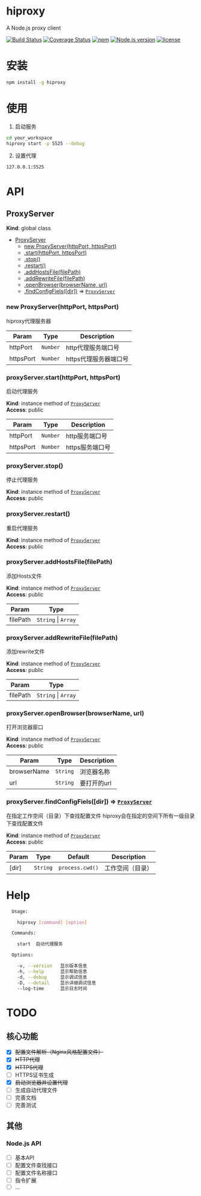 # hiproxy
A Node.js proxy client

[![Build Status](https://travis-ci.org/zdying/hiproxy.svg?branch=master)](https://travis-ci.org/zdying/hiproxy)
[![Coverage Status](https://coveralls.io/repos/github/zdying/hiproxy/badge.svg?branch=master)](https://coveralls.io/github/zdying/hiproxy?branch=master)
[![npm](https://img.shields.io/npm/v/hiproxy.svg)](https://www.npmjs.com/package/hiproxy)
[![Node.js version](https://img.shields.io/badge/node-%3E%3D0.12.7-orange.svg)](https://nodejs.org/)
[![license](https://img.shields.io/badge/license-MIT-green.svg)](https://github.com/zdying/hiproxy/blob/master/LICENSE)

# 安装

```bash
npm install -g hiproxy
```

# 使用

1. 启动服务
```bash
cd your_workspace
hiproxy start -p 5525 --debug
```

2. 设置代理

```bash
127.0.0.1:5525
```

# API

<a name="ProxyServer"></a>

## ProxyServer
**Kind**: global class  

* [ProxyServer](#ProxyServer)
    * [new ProxyServer(httpPort, httpsPort)](#new_ProxyServer_new)
    * [.start(httpPort, httpsPort)](#ProxyServer+start)
    * [.stop()](#ProxyServer+stop)
    * [.restart()](#ProxyServer+restart)
    * [.addHostsFile(filePath)](#ProxyServer+addHostsFile)
    * [.addRewriteFile(filePath)](#ProxyServer+addRewriteFile)
    * [.openBrowser(browserName, url)](#ProxyServer+openBrowser)
    * [.findConfigFiels([dir])](#ProxyServer+findConfigFiels) ⇒ <code>[ProxyServer](#ProxyServer)</code>

<a name="new_ProxyServer_new"></a>

### new ProxyServer(httpPort, httpsPort)
hiproxy代理服务器


| Param | Type | Description |
| --- | --- | --- |
| httpPort | <code>Number</code> | http代理服务端口号 |
| httpsPort | <code>Number</code> | https代理服务器端口号 |

<a name="ProxyServer+start"></a>

### proxyServer.start(httpPort, httpsPort)
启动代理服务

**Kind**: instance method of <code>[ProxyServer](#ProxyServer)</code>  
**Access**: public  

| Param | Type | Description |
| --- | --- | --- |
| httpPort | <code>Number</code> | http服务端口号 |
| httpsPort | <code>Number</code> | https服务端口号 |

<a name="ProxyServer+stop"></a>

### proxyServer.stop()
停止代理服务

**Kind**: instance method of <code>[ProxyServer](#ProxyServer)</code>  
**Access**: public  
<a name="ProxyServer+restart"></a>

### proxyServer.restart()
重启代理服务

**Kind**: instance method of <code>[ProxyServer](#ProxyServer)</code>  
**Access**: public  
<a name="ProxyServer+addHostsFile"></a>

### proxyServer.addHostsFile(filePath)
添加Hosts文件

**Kind**: instance method of <code>[ProxyServer](#ProxyServer)</code>  
**Access**: public  

| Param | Type |
| --- | --- |
| filePath | <code>String</code> \| <code>Array</code> | 

<a name="ProxyServer+addRewriteFile"></a>

### proxyServer.addRewriteFile(filePath)
添加rewrite文件

**Kind**: instance method of <code>[ProxyServer](#ProxyServer)</code>  
**Access**: public  

| Param | Type |
| --- | --- |
| filePath | <code>String</code> \| <code>Array</code> | 

<a name="ProxyServer+openBrowser"></a>

### proxyServer.openBrowser(browserName, url)
打开浏览器窗口

**Kind**: instance method of <code>[ProxyServer](#ProxyServer)</code>  
**Access**: public  

| Param | Type | Description |
| --- | --- | --- |
| browserName | <code>String</code> | 浏览器名称 |
| url | <code>String</code> | 要打开的url |

<a name="ProxyServer+findConfigFiels"></a>

### proxyServer.findConfigFiels([dir]) ⇒ <code>[ProxyServer](#ProxyServer)</code>
在指定工作空间（目录）下查找配置文件
hiproxy会在指定的空间下所有一级目录下查找配置文件

**Kind**: instance method of <code>[ProxyServer](#ProxyServer)</code>  
**Access**: public  

| Param | Type | Default | Description |
| --- | --- | --- | --- |
| [dir] | <code>String</code> | <code>process.cwd()</code> | 工作空间（目录） |

# Help

```bash
  Usage:

    hiproxy [command] [option]

  Commands:

    start  启动代理服务

  Options:

    -v, --version   显示版本信息
    -h, --help      显示帮助信息
    -d, --debug     显示调试信息
    -D, --detail    显示详细调试信息
    --log-time      显示日志时间
```

# TODO

## 核心功能

- [x] ~~配置文件解析（Nginx风格配置文件）~~
- [x] ~~HTTP代理~~
- [x] ~~HTTPS代理~~
- [ ] HTTPS证书生成
- [x] ~~启动浏览器并设置代理~~
- [ ] 生成自动代理文件
- [ ] 完善文档
- [ ] 完善测试

## 其他

### Node.js API

- [ ] 基本API
- [ ] 配置文件查找接口
- [ ] 配置文件名称接口
- [ ] 指令扩展
- [ ] ...
